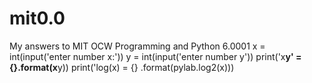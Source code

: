 # mit0.0
My answers to MIT OCW Programming and Python 6.0001
x = int(input('enter number x:'))
y = int(input('enter number y'))
print('x**y' = {}.format(x**y))
print('log(x) = {} .format(pylab.log2(x)))
